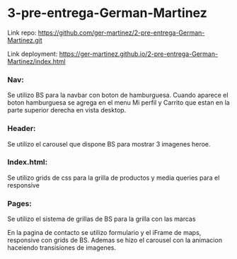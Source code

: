 # 3-pre-entrega-German-Martinez
Link repo: https://github.com/ger-martinez/2-pre-entrega-German-Martinez.git

Link deployment: https://ger-martinez.github.io/2-pre-entrega-German-Martinez/index.html

### Nav:
Se utilizo BS para la navbar con boton de hamburguesa. Cuando aparece el boton hamburguesa se agrega en el menu Mi perfil y Carrito que estan en la parte superior derecha en vista desktop.
### Header:
Se utilizo el carousel que dispone BS para mostrar 3 imagenes heroe.
### Index.html:
Se utilizo grids de css para la grilla de productos y media queries para el responsive
### Pages:
Se utilizo el sistema de grillas de BS para la grilla con las marcas

En la pagina de contacto se utilizo formulario y el iFrame de maps, responsive con grids de BS. Ademas se hizo el carousel con la animacion haceiendo transisiones de imagenes.
